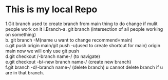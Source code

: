 # This is my local Repo
1.Git branch used to create branch from main thing to do change if mulit people work on it
    i.Branch-a. git branch (intersection of all people working on something)<br>
       b. git branch -M(name u want to change recommend=main)<br>
       c.git push origin main/git push -u(used to create shortcut for main) origin main now we will only use git push<br>
       d.git checkout /-branch name-/ (to navigate)<br>
       e.git checkout -b/-new branch name-/  (create new branch)<br>
       f.git branch -d/-branch name-/ (delete branch) u cannot delete branch if u are in that branch.
